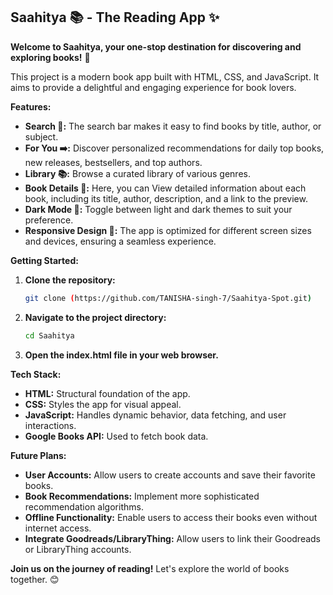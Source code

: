 ## Saahitya 📚 - The Reading App ✨

**Welcome to Saahitya, your one-stop destination for discovering and exploring books!** 📖 

This project is a modern book app built with HTML, CSS, and JavaScript. It aims to provide a delightful and engaging experience for book lovers. 

**Features:**

* **Search 🔎:** The search bar makes it easy to find books by title, author, or subject.
* **For You ➡️:** Discover personalized recommendations for daily top books, new releases, bestsellers, and top authors.
* **Library 📚:** Browse a curated library of various genres.
* **Book Details 📖:** Here, you can View detailed information about each book, including its title, author, description, and a link to the preview.
* **Dark Mode 🌙:**  Toggle between light and dark themes to suit your preference.
* **Responsive Design 📱:**  The app is optimized for different screen sizes and devices, ensuring a seamless experience. 

**Getting Started:**

1. **Clone the repository:**
   ```bash
   git clone (https://github.com/TANISHA-singh-7/Saahitya-Spot.git)
   ```

2. **Navigate to the project directory:**
   ```bash
   cd Saahitya
   ```

3. **Open the index.html file in your web browser.** 

**Tech Stack:**

* **HTML:** Structural foundation of the app.
* **CSS:** Styles the app for visual appeal.
* **JavaScript:**  Handles dynamic behavior, data fetching, and user interactions.
* **Google Books API:**  Used to fetch book data.

**Future Plans:**

* **User Accounts:** Allow users to create accounts and save their favorite books.
* **Book Recommendations:**  Implement more sophisticated recommendation algorithms.
* **Offline Functionality:**  Enable users to access their books even without internet access.
* **Integrate Goodreads/LibraryThing:**  Allow users to link their Goodreads or LibraryThing accounts.

**Join us on the journey of reading!**  Let's explore the world of books together. 😊
